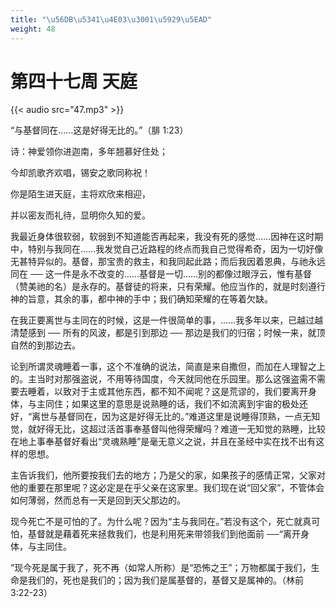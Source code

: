 ```yaml
---
title: "\u56DB\u5341\u4E03\u3001\u5929\u5EAD"
weight: 48
---
```


# 第四十七周 天庭

{{< audio src="47.mp3" >}}


“与基督同在……这是好得无比的。”（腓 1:23）

诗：神爱领你进迦南，多年翘慕好住处；

今却凯歌齐欢唱，锡安之歌同称祝！

你是陌生进天庭，主将欢欣来相迎，

并以密友而礼待，显明你久知的爱。

我最近身体很软弱，软弱到不知道能否再起来，我没有死的感觉……因神在这时期中，特别与我同在……我发觉自己近路程的终点而我自己觉得希奇，因为一切好像无甚特异似的。基督，那宝贵的救主，和我同起此路；而后我因着恩典，与祂永远同在 ── 这一件是永不改变的……基督是一切……别的都像过眼浮云，惟有基督（赞美祂的名）是永存的。基督徒的将来，只有荣耀。他应当作的，就是时刻遵行神的旨意，其余的事，都中神的手中；我们确知荣耀的在等着欠缺。

在我正要离世与主同在的时候，这是一件很简单的事，……我多年以来，已越过越清楚感到 ── 所有的风波，都是引到那边 ── 那边是我们的归宿；时候一来，就顶自然的到那边去。

论到所谓灵魂睡着一事，这个不准确的说法，简直是来自撒但，而加在人理智之上的。主当时对那强盗说，不用等待国度，今天就同他在乐园里。那么这强盗需不需要去睡着，以致对于主或其他东西，都不知不闻呢？这是荒谬的，我们要离开身体，与主同住；如果这里的意思是说熟睡的话，我们不如流离到宇宙的极处还好，“离世与基督同在，因为这是好得无比的。”难道这里是说睡得顶熟，一点无知觉，就好得无比，这超过活首事奉基督叫他得荣耀吗？难道一无知觉的熟睡，比较在地上事奉基督好看出“灵魂熟睡”是毫无意义之说，并且在圣经中实在找不出有这样的思想。

主告诉我们，他所要按我们去的地方；乃是父的家，如果孩子的感情正常，父家对他的重要在那里呢？这必定是在乎父亲在这家里。我们现在说“回父家”，不管体会如何薄弱，然而总有一天是回到天父那边的。

现今死亡不是可怕的了。为什么呢？因为“主与我同在。”若没有这个，死亡就真可怕，基督就是藉着死来拯救我们，也是利用死来带领我们到他面前 ──“离开身体，与主同住。

”现今死是属于我了，死不再（如常人所称）是“恐怖之王”；万物都属于我们，生命是我们的，死也是我们的；因为我们是属基督的，基督又是属神的。（林前 3:22-23）